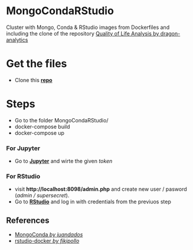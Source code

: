 MongoCondaRStudio
================
Cluster with Mongo, Conda &amp; RStudio images from Dockerfiles and including the clone of the repository [Quality of Life Analysis by dragon-analytics](https://github.com/dragon-analytics/quality-of-life-analysis)

Get the files
===========
- Clone this [**repo**](https://github.com/adfmb/MongoCondaRStudio.git)

# Steps
- Go to the folder MongoCondaRStudio/
- docker-compose build
- docker-compose up

### For Jupyter
- Go to [**Jupyter**](http://localhost:8888/) and wirte the given *token*

### For RStudio
- visit **http://localhost:8098/admin.php** and create new user / pasword (*admin / supersecret*).
- Go to [**RStudio**](http://localhost:8099) and log in with credentials from the previuos step


## References
- [MongoConda *by juandados*](https://github.com/juandados/MongoConda/tree/0299548ce045d6b52f50d4e07997ee585040add6)
- [rstudio-docker *by fikipollo*](https://github.com/fikipollo/rstudio-docker)
